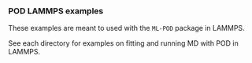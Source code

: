 ### POD LAMMPS examples

These examples are meant to used with the `ML-POD` package in LAMMPS.

See each directory for examples on fitting and running MD with POD in LAMMPS. 
